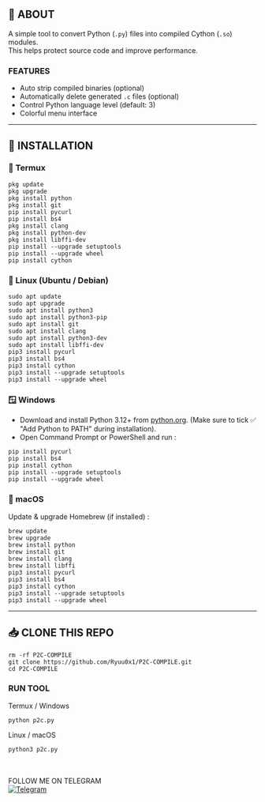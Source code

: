 ## **📌 ABOUT**
A simple tool to convert Python (`.py`) files into compiled Cython (`.so`) modules.  
This helps protect source code and improve performance.  

### FEATURES
- Auto strip compiled binaries (optional)  
- Automatically delete generated `.c` files (optional)  
- Control Python language level (default: 3)  
- Colorful menu interface  

---

## **🚀 INSTALLATION**

### 📱 Termux
```
pkg update
pkg upgrade
pkg install python
pkg install git
pip install pycurl
pip install bs4
pkg install clang
pkg install python-dev
pkg install libffi-dev
pip install --upgrade setuptools
pip install --upgrade wheel
pip install cython
```

### 🐧 Linux (Ubuntu / Debian)
```
sudo apt update
sudo apt upgrade
sudo apt install python3
sudo apt install python3-pip
sudo apt install git
sudo apt install clang
sudo apt install python3-dev
sudo apt install libffi-dev
pip3 install pycurl
pip3 install bs4
pip3 install cython
pip3 install --upgrade setuptools
pip3 install --upgrade wheel
```

### 🪟 Windows
- Download and install Python 3.12+ from [python.org](https://www.python.org/downloads/).
(Make sure to tick ✅ "Add Python to PATH" during installation).
- Open Command Prompt or PowerShell and run :
```
pip install pycurl
pip install bs4
pip install cython
pip install --upgrade setuptools
pip install --upgrade wheel
```

### 🍏 macOS
Update & upgrade Homebrew (if installed) :
```
brew update
brew upgrade
brew install python
brew install git
brew install clang
brew install libffi
pip3 install pycurl
pip3 install bs4
pip3 install cython
pip3 install --upgrade setuptools
pip3 install --upgrade wheel
```

---

## 📥 CLONE THIS REPO
```
rm -rf P2C-COMPILE
git clone https://github.com/Ryuu0x1/P2C-COMPILE.git
cd P2C-COMPILE
```
### RUN TOOL
Termux / Windows
```
python p2c.py
```
Linux / macOS
```
python3 p2c.py
```
\
\
FOLLOW ME ON TELEGRAM\
[![Telegram](https://img.shields.io/badge/Telegram-Contact-blue?logo=telegram)](https://t.me/Ryuu0x1)
